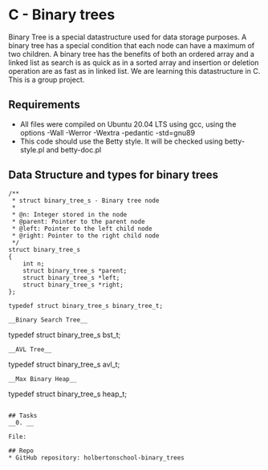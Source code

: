 # C - Binary trees

Binary Tree is a special datastructure used for data storage purposes. A binary tree has a special condition that each node can have a maximum of two children. A binary tree has the benefits of both an ordered array and a linked list as search is as quick as in a sorted array and insertion or deletion operation are as fast as in linked list.
We are learning this datastructure in C.  
This is a group project.


## Requirements
* All files were compiled on Ubuntu 20.04 LTS using gcc,  using the options -Wall -Werror -Wextra -pedantic -std=gnu89
* This code should use the Betty style. It will be checked using betty-style.pl and betty-doc.pl


## Data Structure and types for binary trees

```
/**
 * struct binary_tree_s - Binary tree node
 *
 * @n: Integer stored in the node
 * @parent: Pointer to the parent node
 * @left: Pointer to the left child node
 * @right: Pointer to the right child node
 */
struct binary_tree_s
{
    int n;
    struct binary_tree_s *parent;
    struct binary_tree_s *left;
    struct binary_tree_s *right;
};

typedef struct binary_tree_s binary_tree_t;

__Binary Search Tree__
```
typedef struct binary_tree_s bst_t;
```
__AVL Tree__
```
typedef struct binary_tree_s avl_t;
```
__Max Binary Heap__

```
typedef struct binary_tree_s heap_t;
```

## Tasks
__0. __  

File: 

## Repo
* GitHub repository: holbertonschool-binary_trees

